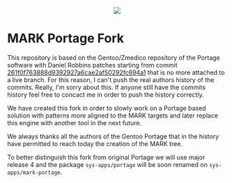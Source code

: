 <p align="center">
  <img src="https://github.com/macaroni-os/macaroni-site/blob/master/site/static/images/logo.png">
</p>

# MARK Portage Fork

This repository is based on the Gentoo/Zmedico repository of the Portage software with Daniel Robbins
patches starting from commit [261f0f763888d9392927a6cae2af50292fc694a1](https://github.com/zmedico/portage/commit/261f0f763888d9392927a6cae2af50292fc694a1) that is no more attached to a live branch.
For this reason, I can't push the real authors history of the commits. Really, I'm sorry about this. If
anyone still have the commits history feel free to concact me in order to push the history correctly.

We have created this fork in order to slowly work on a Portage based solution with patterns more
aligned to the MARK targets and later replace this engine with another tool in the next future.

We always thanks all the authors of the Gentoo Portage that in the history have permitted to reach
today the creation of the MARK tree.

To better distinguish this fork from original Portage we will use major release 4 and the package
`sys-apps/portage` will be soon renamed on `sys-apps/mark-portage`.
